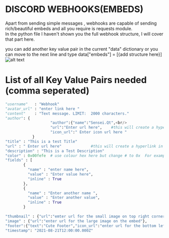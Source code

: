 # DISCORD WEBHOOKS(EMBEDS)
Apart from sending simple messages , webhooks are capable of sending rich/beautiful embeds and all you require is requests module.<br/>
 In the python file I haven't shown you the full webhook structure, I will cover that part here.<br/>

you can add another key value pair in the current "data" dictionary or you can move to the next line and type data["embeds"] = [{add structure here}] <br/>
![alt text](https://confighub.photos/images/1BNe9tOFqLElVBAEd7IXVfBKv.png)




# List of all Key Value Pairs needed (comma seperated)
```py
"username"   : "Webhook"
"avatar_url" : "enter link here "
"content"    : "Text message. LIMIT:  2000 characters."
"author": {
                    "author":{"name":"Sensei.Qt",<br/>
                    "url":"Enter url here",    #this will create a hyperlink on the authors name 
                    "icon_url":" Enter icon url here "
            }
"title" : "This is a test Title"
"url" : " Enter url here"             #this will create a hyperlink in the embed title
"description" : "This is a Test Description"
"color" : 0x00fefe  # use colour hex here but change # to 0x  For example : #00fefe to 0x00fefe
"fields" : [
        {
          "name" : "enter name here",
          "value" : "Enter value here",
          "inline" : True
        },
        {
          "name" : "Enter another name ",
          "value" : "Enter another value",
          "inline" : True
        }
      
"thumbnail" : {"url":"emter url for the small image on top right corner of embed"},
"image" : {"url":"enter url for the large image on the embed"},
"footer":{"text":"Cute Footer","icon_url":"enter url for the bottom left small image on the embed"},
"timestamp": "2021-08-21T12:00:00.000Z"
```
